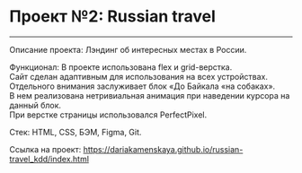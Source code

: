 # Проект №2: Russian travel
------
Описание проекта: Лэндинг об интересных местах в России.  
  
Функционал: В проекте использована flex и grid-верстка.  
Сайт сделан адаптивным для использования на всех устройствах.  
Отдельного внимания заслуживает блок «До Байкала «на собаках».  
В нем реализована нетривиальная анимация при наведении курсора на данный блок.  
При верстке страницы использовался  PerfectPixel.  
  
Стек: HTML, CSS, БЭМ, Figma, Git.  
  
Ссылка на проект: https://dariakamenskaya.github.io/russian-travel_kdd/index.html  
